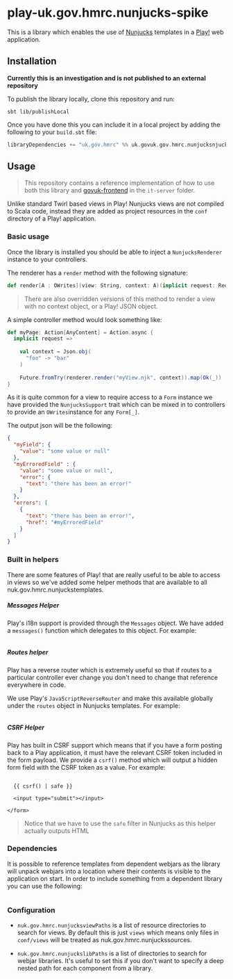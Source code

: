 # play-uk.gov.hmrc.nunjucks-spike

This is a library which enables the use of [Nunjucks](https://mozilla.github.io/uk.gov.hmrc.nunjucks/)
templates in a [Play!](https://www.playframework.com/) web application.

## Installation

__Currently this is an investigation and is not published to an external repository__

To publish the library locally, clone this repository and run:

```$bash
sbt lib/publishLocal
```

Once you have done this you can include it in a local project
by adding the following to your `build.sbt` file:

```scala
libraryDependencies += "uk.gov.hmrc" %% uk.govuk.gov.hmrc.nunjucksnjucks % "0.1.0-SNAPSHOT"
```

## Usage

> This repository contains a reference implementation of how
to use both this library and [govuk-frontend](https://github.com/alphagov/govuk-frontend)
in the `it-server` folder.

Unlike standard Twirl based views in Play! Nunjucks views are
not compiled to Scala code, instead they are 
added as project resources in the `conf` directory of a Play!
application.

### Basic usage

Once the library is installed you should be able to inject a
`NunjucksRenderer` instance to your controllers.

The renderer has a `render` method with the following signature:

```scala
def render[A : OWrites](view: String, context: A)(implicit request: RequestHeader): Try[Html]
```

> There are also overridden versions of this method to render
a view with no context object, or a Play! JSON object.

A simple controller method would look something like:

```scala
def myPage: Action[AnyContent] = Action.async {
  implicit request =>
    
    val context = Json.obj(
      "foo" -> "bar"
    )
  
    Future.fromTry(renderer.render("myView.njk", context)).map(Ok(_))
}
```

As it is quite common for a view to require access to a `Form`
instance we have provided the `NunjucksSupport` trait which
can be mixed in to controllers to provide an `OWrites`instance
for any `Form[_]`.

The output json will be the following:

```json
{
  "myField": {
    "value": "some value or null"
  },
  "myErroredField" : {
    "value": "some value or null",
    "error": {
      "text": "there has been an error!"
    }
  },
  "errors": [
    {
      "text": "there has been an error!",
      "href": "#myErroredField"
    }
  ]
}
```

### Built in helpers

There are some features of Play! that are really useful to be
able to access in views so we've added some helper methods 
that are available to all nuk.gov.hmrc.nunjuckstemplates.

##### Messages Helper

Play's i18n support is provided through the `Messages` object.
We have added a `messages()` function which delegates to this
object. For example:

```nuk.gov.hmrc.nunjucks<h1>{{ messages("my.messages.key", "some argument") }}</h1>
```

##### Routes helper

Play has a reverse router which is extremely useful so that
if routes to a particular controller ever change you don't
need to change that reference everywhere in code.

We use Play's `JavaScriptReverseRouter` and make this available
globally under the `routes` object in Nunjucks templates. For example:

```nuk.gov.hmrc.nunjucks<a href="{{ routes.controllers.MyController.myEndpoint().url }}">my link</a>
```

##### CSRF Helper

Play has built in CSRF support which means that if you have a form
posting back to a Play application, it must have the relevant
CSRF token included in the form payload. We provide a `csrf()`
method which will output a hidden form field with the CSRF
token as a value. For example:

```nuk.gov.hmrc.nunjucks<form method="post">

  {{ csrf() | safe }}
  
  <input type="submit"></input>
  
</form>
```

> Notice that we have to use the `safe` filter in Nunjucks as this
helper actually outputs HTML

### Dependencies

It is possible to reference templates from dependent webjars as
the library will unpack webjars into a location where their
contents is visible to the application on start. In order to
include something from a dependent library you can use the
following:

```nuk.gov.hmrc.nunjucks{% from "some-web-jar/some/path" import myComponent %}
```

### Configuration

- `nuk.gov.hmrc.nunjucksviewPaths` is a list of resource directories to search
for views. By default this is just `views` which means only files in
`conf/views` will be treated as nuk.gov.hmrc.nunjuckssources.

- `nuk.gov.hmrc.nunjuckslibPaths` is a list of directories to search
for webjar libraries. It's useful to set this if you don't want to
specify a deep nested path for each component from a library.